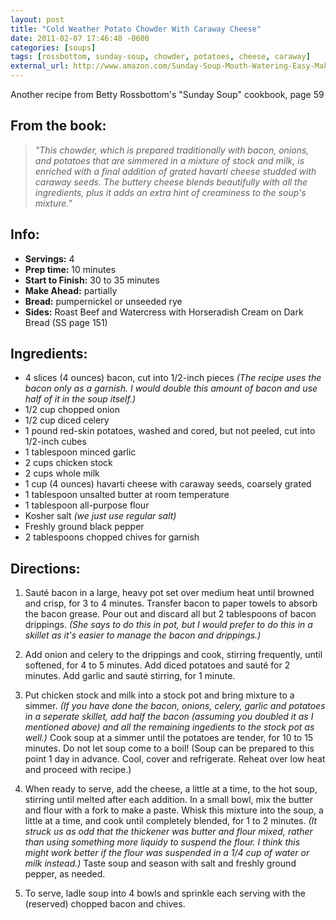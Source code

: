```yaml
---
layout: post
title: "Cold Weather Potato Chowder With Caraway Cheese"
date: 2011-02-07 17:46:48 -0600
categories: [soups]
tags: [rossbottom, sunday-soup, chowder, potatoes, cheese, caraway]
external_url: http://www.amazon.com/Sunday-Soup-Mouth-Watering-Easy-Make/dp/0811860329
---
```

Another recipe from Betty Rossbottom's "Sunday Soup" cookbook, page 59

## From the book:

> *"This chowder, which is prepared traditionally with bacon, onions, and potatoes that are simmered in a mixture of stock and milk, is enriched with a final addition of grated havarti cheese studded with caraway seeds. The buttery cheese blends beautifully with all the ingredients, plus it adds an extra hint of creaminess to the soup's mixture."*

## Info:

* **Servings:** 4
* **Prep time:** 10 minutes
* **Start to Finish:** 30 to 35 minutes
* **Make Ahead:** partially
* **Bread:** pumpernickel or unseeded rye
* **Sides:** Roast Beef and Watercress with Horseradish Cream on Dark Bread (SS page 151)

## Ingredients:

* 4 slices (4 ounces) bacon, cut into 1/2-inch pieces *(The recipe uses the bacon only as a garnish. I would double this amount of bacon and use half of it in the soup itself.)*
* 1/2 cup chopped onion
* 1/2 cup diced celery
* 1 pound red-skin potatoes, washed and cored, but not peeled, cut into 1/2-inch cubes
* 1 tablespoon minced garlic
* 2 cups chicken stock
* 2 cups whole milk
* 1 cup (4 ounces) havarti cheese with caraway seeds, coarsely grated
* 1 tablespoon unsalted butter at room temperature
* 1 tablespoon all-purpose flour
* Kosher salt *(we just use regular salt)*
* Freshly ground black pepper
* 2 tablespoons chopped chives for garnish

## Directions:

1.  Saut&eacute; bacon in a large, heavy pot set over medium heat until browned and crisp, for 3 to 4 minutes. Transfer bacon to paper towels to absorb the bacon grease. Pour out and discard all but 2 tablespoons of bacon drippings. *(She says to do this in pot, but I would prefer to do this in a skillet as it's easier to manage the bacon and drippings.)*

1.  Add onion and celery to the drippings and cook, stirring frequently, until softened, for 4 to 5 minutes. Add diced potatoes and saut&eacute; for 2 minutes. Add garlic and saut&eacute; stirring, for 1 minute.

1.  Put chicken stock and milk into a stock pot and bring mixture to a simmer. *(If you have done the bacon, onions, celery, garlic and potatoes in a seperate skillet, add half the bacon (assuming you doubled it as I mentioned above) and all the remaining ingedients to the stock pot as well.)* Cook soup at a simmer until the potatoes are tender, for 10 to 15 minutes. Do not let soup come to a boil! (Soup can be prepared to this point 1 day in advance. Cool, cover and refrigerate. Reheat over low heat and proceed with recipe.)

1.  When ready to serve, add the cheese, a little at a time, to the hot soup, stirring until melted after each addition. In a small bowl, mix the butter and flour with a fork to make a paste. Whisk this mixture into the soup, a little at a time, and cook until completely blended, for 1 to 2 minutes. *(It struck us as odd that the thickener was butter and flour mixed, rather than using something more liquidy to suspend the flour. I think this might work better if the flour was suspended in a 1/4 cup of water or milk instead.)* Taste soup and season with salt and freshly ground pepper, as needed.

1.  To serve, ladle soup into 4 bowls and sprinkle each serving with the (reserved) chopped bacon and chives.
